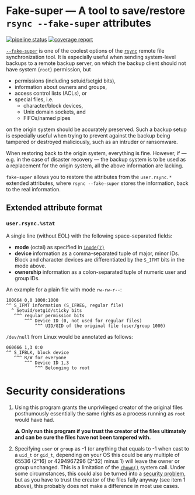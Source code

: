 # Fake-super — A tool to save/restore `rsync --fake-super` attributes

[![pipeline status](https://gitlab.com/MarcelWaldvogel/fake-super/badges/main/pipeline.svg)](https://gitlab.com/MarcelWaldvogel/fake-super/-/commits/master)
[![coverage report](https://gitlab.com/MarcelWaldvogel/fake-super/badges/main/coverage.svg)](https://gitlab.com/MarcelWaldvogel/fake-super/-/commits/master)

[`--fake-super`](https://download.samba.org/pub/rsync/rsync.html) is one of the
coolest options of the [`rsync`](https://rsync.samba.org/) remote file
synchronization tool. It is especially useful when sending system-level backups
to a remote backup server, on which the backup client should not have system
(`root`) permission, but

* permissions (including setuid/setgid bits),
* information about owners and groups,
* access control lists (ACLs), or
* special files, i.e.
  - character/block devices,
  - Unix domain sockets, and
  - FIFOs/named pipes

on the origin system should be accurately preserved. Such a backup setup is
especially useful when trying to prevent against the backup being tampered or
destroyed maliciously, such as an intruder or ransomware.

When restoring back to the origin system, everything is fine. However, if —
e.g. in the case of disaster recovery — the backup system is to be used as a
replacement for the origin system, all the above information are lacking.

`fake-super` allows you to restore the attributes from the `user.rsync.*`
extended attributes, where `rsync --fake-super` stores the information, back to
the real information.

## Extended attribute format

### `user.rsync.%stat`

A single line (without EOL) with the following space-separated fields:

* **mode** (octal) as specified in
  [`inode(7)`](http://manpages.ubuntu.com/manpages/focal/man7/inode.7.html)
* **device** information as a comma-separated tuple of major, minor IDs. Block
  and character devices are differentiated by the `S_IFMT` bits in the mode
  above.
* **ownership** information as a colon-separated tuple of numeric user and
  group IDs.

An example for a plain file with mode `rw-rw-r--`:
```
100664 0,0 1000:1000
^^ S_IFMT information (S_IFREG, regular file)
  ^ Setuid/setgid/sticky bits
   ^^^ regular permission bits
       ^^^ Device ID (0, not used for regular files)
           ^^^ UID/GID of the original file (user/group 1000)
```

`/dev/null` from Linux would be annotated as follows:
```
060666 1,3 0:0
^^ S_IFBLK, block device
   ^^^ R/W for everyone
       ^^^ Device ID 1,3
           ^^^ Belonging to root
```

# Security considerations

1. Using this program grants the unprivileged creator of the original files
   posthumously essentially the same rights as a process running as `root`
   would have had.  

   **:warning: Only run this program if you trust the creator of the files
   ultimately and can be sure the files have not been tampered with.**

2. Specifying `user` or `group` as -1 (or anything that equals to -1 when cast
   to a `uid_t` or `gid_t`, depending on your OS this could be any multiple of
   65536 (2^16) or 4294967296 (2^32) minus 1) will leave the owner or group
   unchanged. This is a limitation of the
   [`chown()`](http://manpages.ubuntu.com/manpages/bionic/man2/chown.2.html)
   system call. Under some circumstances, this could also be turned into a
   [security problem](https://www.sudo.ws/alerts/minus_1_uid.html), but as you
   have to trust the creator of the files fully anyway (see item 1 above), this
   probably does not make a difference in most use cases.
